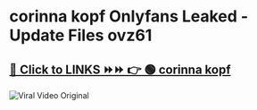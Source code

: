 
 # corinna kopf Onlyfans Leaked - Update Files ovz61

## <h2><a href="https://clipsfans.com/corinna_kopf&ref=git">🔗 Click to LINKS ⏩⏩ 👉 🟢 corinna kopf </a></h2>

<a href="https://clipsfans.com/corinna_kopf&ref=git" rel="nofollow" data-target="animated-image.originalLink"><img src="https://i.ibb.co.com/xMMVF88/686577567.gif" alt="Viral Video Original" style="max-width: 100%; display: inline-block;" data-target="animated-image.originalImage"></a>


